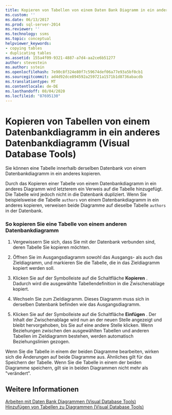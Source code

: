 ```yaml
---
title: Kopieren von Tabellen von einem Daten Bank Diagramm in ein anderes (Visual Database Tools) | Microsoft-Dokumentation
ms.custom: ''
ms.date: 06/13/2017
ms.prod: sql-server-2014
ms.reviewer: ''
ms.technology: ssms
ms.topic: conceptual
helpviewer_keywords:
- copying tables
- duplicating tables
ms.assetid: 155a4f09-9321-4887-a7d4-aa2ce6b51277
author: stevestein
ms.author: sstein
ms.openlocfilehash: 7e90c8f324e80f7c59674def06a77e93a5bf0cb1
ms.sourcegitcommit: ad4d92dce894592a259721a1571b1d8736abacdb
ms.translationtype: MT
ms.contentlocale: de-DE
ms.lasthandoff: 08/04/2020
ms.locfileid: "87695130"
---
```

# <a name="copy-tables-from-one-database-diagrams-to-another-visual-database-tools"></a>Kopieren von Tabellen von einem Datenbankdiagramm in ein anderes Datenbankdiagramm (Visual Database Tools)
  Sie können eine Tabelle innerhalb derselben Datenbank von einem Datenbankdiagramm in ein anderes kopieren.  
  
 Durch das Kopieren einer Tabelle von einem Datenbankdiagramm in ein anderes Diagramm wird letzterem ein Verweis auf die Tabelle hinzugefügt. Die Tabelle wird jedoch nicht in die Datenbank dupliziert. Wenn Sie beispielsweise die Tabelle `authors` von einem Datenbankdiagramm in ein anderes kopieren, verweisen beide Diagramme auf dieselbe Tabelle `authors` in der Datenbank.  
  
### <a name="to-copy-a-table-from-another-database-diagram"></a>So kopieren Sie eine Tabelle von einem anderen Datenbankdiagramm  
  
1.  Vergewissern Sie sich, dass Sie mit der Datenbank verbunden sind, deren Tabelle Sie kopieren möchten.  
  
2.  Öffnen Sie im Ausgangsdiagramm sowohl das Ausgangs- als auch das Zieldiagramm, und markieren Sie die Tabelle, die in das Zieldiagramm kopiert werden soll.  
  
3.  Klicken Sie auf der Symbolleiste auf die Schaltfläche **Kopieren** . Dadurch wird die ausgewählte Tabellendefinition in die Zwischenablage kopiert.  
  
4.  Wechseln Sie zum Zieldiagramm. Dieses Diagramm muss sich in derselben Datenbank befinden wie das Ausgangsdiagramm.  
  
5.  Klicken Sie auf der Symbolleiste auf die Schaltfläche **Einfügen** . Der Inhalt der Zwischenablage wird nun an der neuen Stelle angezeigt und bleibt hervorgehoben, bis Sie auf eine andere Stelle klicken. Wenn Beziehungen zwischen den ausgewählten Tabellen und anderen Tabellen im Zieldiagramm bestehen, werden automatisch Beziehungslinien gezogen.  
  
 Wenn Sie die Tabelle in einem der beiden Diagramme bearbeiten, wirken sich die Änderungen auf beide Diagramme aus. Ähnliches gilt für das Speichern der Tabelle. Wenn Sie die Tabelle in einem der beiden Diagramme speichern, gilt sie in beiden Diagrammen nicht mehr als "verändert".  
  
## <a name="see-also"></a>Weitere Informationen  
 [Arbeiten mit Daten Bank Diagrammen &#40;Visual Database Tools&#41;](visual-database-tools.md)   
 [Hinzufügen von Tabellen zu Diagrammen &#40;Visual Database Tools&#41;](add-tables-to-diagrams-visual-database-tools.md)  
  
  
